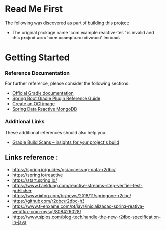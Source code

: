 # Read Me First
The following was discovered as part of building this project:

* The original package name 'com.example.reactive-test' is invalid and this project uses 'com.example.reactivetest' instead.

# Getting Started

### Reference Documentation
For further reference, please consider the following sections:

* [Official Gradle documentation](https://docs.gradle.org)
* [Spring Boot Gradle Plugin Reference Guide](https://docs.spring.io/spring-boot/docs/2.5.6/gradle-plugin/reference/html/)
* [Create an OCI image](https://docs.spring.io/spring-boot/docs/2.5.6/gradle-plugin/reference/html/#build-image)
* [Spring Data Reactive MongoDB](https://docs.spring.io/spring-boot/docs/2.5.6/reference/htmlsingle/#boot-features-mongodb)

### Additional Links
These additional references should also help you:

* [Gradle Build Scans – insights for your project's build](https://scans.gradle.com#gradle)

## Links reference :
* https://spring.io/guides/gs/accessing-data-r2dbc/
* https://spring.io/reactive
* https://start.spring.io/
* https://www.baeldung.com/reactive-streams-step-verifier-test-publisher
* https://www.infoq.com/br/news/2018/11/springone-r2dbc/
* https://github.com/r2dbc/r2dbc-h2
* https://www.ti-enxame.com/pt/java/inicializacao-spring-reativa-webflux-com-mysql/808426028/
* https://www.sipios.com/blog-tech/handle-the-new-r2dbc-specification-in-java 
